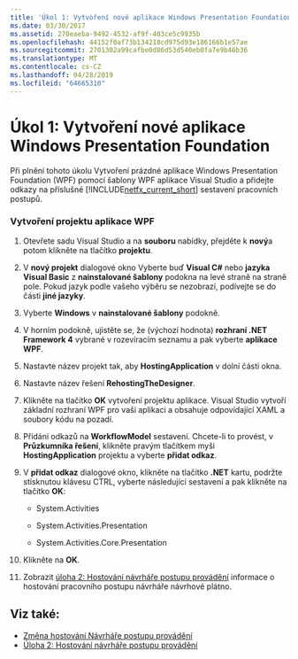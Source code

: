 ```yaml
---
title: 'Úkol 1: Vytvoření nové aplikace Windows Presentation Foundation'
ms.date: 03/30/2017
ms.assetid: 270eaeba-9492-4532-af9f-403ce5c9935b
ms.openlocfilehash: 44152f0af73b134218cd975d93e186166b1e57ae
ms.sourcegitcommit: 2701302a99cafbe0d86d53d540eb0fa7e9b46b36
ms.translationtype: MT
ms.contentlocale: cs-CZ
ms.lasthandoff: 04/28/2019
ms.locfileid: "64665310"
---
```

# <a name="task-1-create-a-new-windows-presentation-foundation-application"></a>Úkol 1: Vytvoření nové aplikace Windows Presentation Foundation
Při plnění tohoto úkolu Vytvoření prázdné aplikace Windows Presentation Foundation (WPF) pomocí šablony WPF aplikace Visual Studio a přidejte odkazy na příslušné [!INCLUDE[netfx_current_short](../../../includes/netfx-current-short-md.md)] sestavení pracovních postupů.  
  
### <a name="to-create-the-wpf-application-project"></a>Vytvoření projektu aplikace WPF  
  
1. Otevřete sadu Visual Studio a na **souboru** nabídky, přejděte k **nový**a potom klikněte na tlačítko **projektu**.  
  
2. V **nový projekt** dialogové okno Vyberte buď **Visual C#**  nebo **jazyka Visual Basic** z **nainstalované šablony** podokna na levé straně na straně pole. Pokud jazyk podle vašeho výběru se nezobrazí, podívejte se do části **jiné jazyky**.  
  
3. Vyberte **Windows** v **nainstalované šablony** podokně.  
  
4. V horním podokně, ujistěte se, že (výchozí hodnota) **rozhraní .NET Framework 4** vybrané v rozevíracím seznamu a pak vyberte **aplikace WPF**.  
  
5. Nastavte název projekt tak, aby **HostingApplication** v dolní části okna.  
  
6. Nastavte název řešení **RehostingTheDesigner**.  
  
7. Klikněte na tlačítko **OK** vytvoření projektu aplikace. Visual Studio vytvoří základní rozhraní WPF pro vaši aplikaci a obsahuje odpovídající XAML a soubory kódu na pozadí.  
  
8. Přidání odkazů na **WorkflowModel** sestavení. Chcete-li to provést, v **Průzkumníka řešení**, klikněte pravým tlačítkem myši **HostingApplication** projektu a vyberte **přidat odkaz**.  
  
9. V **přidat odkaz** dialogové okno, klikněte na tlačítko **.NET** kartu, podržte stisknutou klávesu CTRL, vyberte následující sestavení a pak klikněte na tlačítko **OK**:  
  
    - System.Activities  
  
    - System.Activities.Presentation  
  
    - System.Activities.Core.Presentation  
  
10. Klikněte na **OK**.  
  
11. Zobrazit [úloha 2: Hostování návrháře postupu provádění](task-2-host-the-workflow-designer.md) informace o hostování pracovního postupu návrháře návrhové plátno.  
  
## <a name="see-also"></a>Viz také:

- [Změna hostování Návrháře postupu provádění](rehosting-the-workflow-designer.md)
- [Úloha 2: Hostování návrháře postupu provádění](task-2-host-the-workflow-designer.md)
